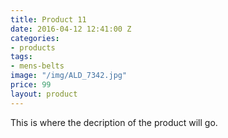 ```yaml
---
title: Product 11
date: 2016-04-12 12:41:00 Z
categories:
- products
tags:
- mens-belts
image: "/img/ALD_7342.jpg"
price: 99
layout: product
---
```


This is where the decription of the product will go.
